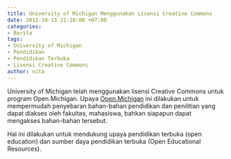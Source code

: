 ```yaml
---
title: University of Michigan Menggunakan Lisensi Creative Commons
date: 2012-10-13 21:10:00 +07:00
categories:
- Berita
tags:
- University of Michigan
- Pendidikan
- Pendidikan Terbuka
- Lisensi Creative Commons
author: nita
---
```


University of Michigan telah menggunakan lisensi Creative Commons untuk program Open.Michigan. Upaya [Open.Michigan](http://open.umich.edu/) ini dilakukan untuk mempermudah penyebaran bahan-bahan pendidikan dan penilitian yang dapat diakses oleh fakultas, mahasiswa, bahkan siapapun dapat mengakses bahan-bahan tersebut.

Hal ini dilakukan untuk mendukung upaya pendidikan terbuka (open education) dan sumber daya pendidikan terbuka (Open Educational Resources).